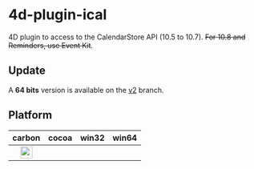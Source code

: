 4d-plugin-ical
==============

4D plugin to access to the CalendarStore API (10.5 to 10.7). ~~For 10.8 and Reminders, use Event Kit~~.

## Update

A **64 bits** version is available on the [v2](https://github.com/miyako/4d-plugin-ical/tree/v2) branch.

## Platform

| carbon | cocoa | win32 | win64 |
|:------:|:-----:|:---------:|:---------:|
|<img src="https://cloud.githubusercontent.com/assets/1725068/22371562/1b091f0a-e4db-11e6-8458-8653954a7cce.png" width="24" height="24" />||||

